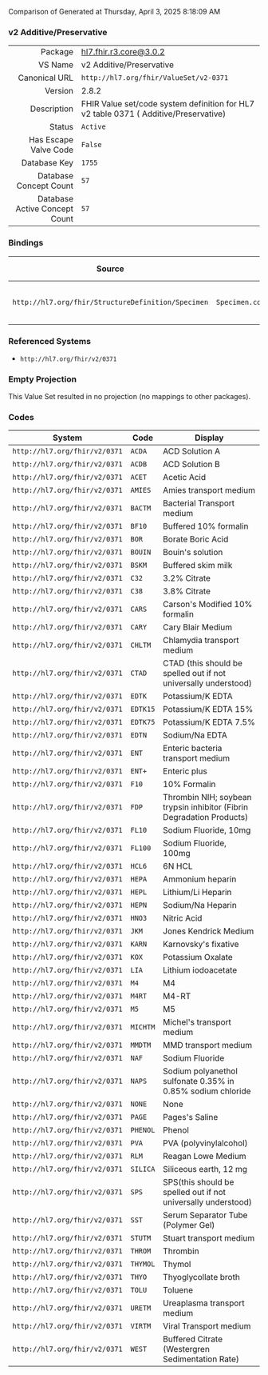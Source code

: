 Comparison of 
Generated at Thursday, April 3, 2025 8:18:09 AM

### v2 Additive/Preservative

|      |     |
| ---: | --- |
| Package | hl7.fhir.r3.core@3.0.2 |
| VS Name | v2 Additive/Preservative |
| Canonical URL | `http://hl7.org/fhir/ValueSet/v2-0371` |
| Version | 2.8.2 |
| Description | FHIR Value set/code system definition for HL7 v2 table 0371 ( Additive/Preservative) |
| Status | `Active` |
| Has Escape Valve Code | `False` |
| Database Key | `1755` |
| Database Concept Count | `57` |
| Database Active Concept Count | `57` |
### Bindings

| Source | Element | Binding | Strength | Element Short |
| ------ | ------- | ------- | -------- | ------------- |
| `http://hl7.org/fhir/StructureDefinition/Specimen` | `Specimen.container.additive[x]` | `http://hl7.org/fhir/ValueSet/v2-0371` | `Example` | Additive associated with container |

### Referenced Systems

* `http://hl7.org/fhir/v2/0371`
### Empty Projection

This Value Set resulted in no projection (no mappings to other packages).

### Codes

| System | Code | Display |
| ------ | ---- | ------- |
| `http://hl7.org/fhir/v2/0371` | `ACDA` | ACD Solution A |
| `http://hl7.org/fhir/v2/0371` | `ACDB` | ACD Solution B |
| `http://hl7.org/fhir/v2/0371` | `ACET` | Acetic Acid |
| `http://hl7.org/fhir/v2/0371` | `AMIES` | Amies transport medium |
| `http://hl7.org/fhir/v2/0371` | `BACTM` | Bacterial Transport medium |
| `http://hl7.org/fhir/v2/0371` | `BF10` | Buffered 10% formalin |
| `http://hl7.org/fhir/v2/0371` | `BOR` | Borate Boric Acid |
| `http://hl7.org/fhir/v2/0371` | `BOUIN` | Bouin's solution |
| `http://hl7.org/fhir/v2/0371` | `BSKM` | Buffered skim milk |
| `http://hl7.org/fhir/v2/0371` | `C32` | 3.2%  Citrate |
| `http://hl7.org/fhir/v2/0371` | `C38` | 3.8% Citrate |
| `http://hl7.org/fhir/v2/0371` | `CARS` | Carson's Modified 10% formalin |
| `http://hl7.org/fhir/v2/0371` | `CARY` | Cary Blair Medium |
| `http://hl7.org/fhir/v2/0371` | `CHLTM` | Chlamydia transport medium |
| `http://hl7.org/fhir/v2/0371` | `CTAD` | CTAD (this should be spelled out if not universally understood) |
| `http://hl7.org/fhir/v2/0371` | `EDTK` | Potassium/K EDTA |
| `http://hl7.org/fhir/v2/0371` | `EDTK15` | Potassium/K EDTA 15% |
| `http://hl7.org/fhir/v2/0371` | `EDTK75` | Potassium/K EDTA 7.5% |
| `http://hl7.org/fhir/v2/0371` | `EDTN` | Sodium/Na EDTA |
| `http://hl7.org/fhir/v2/0371` | `ENT` | Enteric bacteria transport medium |
| `http://hl7.org/fhir/v2/0371` | `ENT+` | Enteric plus |
| `http://hl7.org/fhir/v2/0371` | `F10` | 10% Formalin |
| `http://hl7.org/fhir/v2/0371` | `FDP` | Thrombin NIH; soybean trypsin inhibitor (Fibrin Degradation Products) |
| `http://hl7.org/fhir/v2/0371` | `FL10` | Sodium Fluoride, 10mg |
| `http://hl7.org/fhir/v2/0371` | `FL100` | Sodium Fluoride, 100mg |
| `http://hl7.org/fhir/v2/0371` | `HCL6` | 6N HCL |
| `http://hl7.org/fhir/v2/0371` | `HEPA` | Ammonium heparin |
| `http://hl7.org/fhir/v2/0371` | `HEPL` | Lithium/Li  Heparin |
| `http://hl7.org/fhir/v2/0371` | `HEPN` | Sodium/Na  Heparin |
| `http://hl7.org/fhir/v2/0371` | `HNO3` | Nitric Acid |
| `http://hl7.org/fhir/v2/0371` | `JKM` | Jones Kendrick Medium |
| `http://hl7.org/fhir/v2/0371` | `KARN` | Karnovsky's fixative |
| `http://hl7.org/fhir/v2/0371` | `KOX` | Potassium Oxalate |
| `http://hl7.org/fhir/v2/0371` | `LIA` | Lithium iodoacetate |
| `http://hl7.org/fhir/v2/0371` | `M4` | M4 |
| `http://hl7.org/fhir/v2/0371` | `M4RT` | M4-RT |
| `http://hl7.org/fhir/v2/0371` | `M5` | M5 |
| `http://hl7.org/fhir/v2/0371` | `MICHTM` | Michel's transport medium |
| `http://hl7.org/fhir/v2/0371` | `MMDTM` | MMD transport medium |
| `http://hl7.org/fhir/v2/0371` | `NAF` | Sodium Fluoride |
| `http://hl7.org/fhir/v2/0371` | `NAPS` | Sodium polyanethol sulfonate 0.35% in 0.85% sodium chloride |
| `http://hl7.org/fhir/v2/0371` | `NONE` | None |
| `http://hl7.org/fhir/v2/0371` | `PAGE` | Pages's Saline |
| `http://hl7.org/fhir/v2/0371` | `PHENOL` | Phenol |
| `http://hl7.org/fhir/v2/0371` | `PVA` | PVA (polyvinylalcohol) |
| `http://hl7.org/fhir/v2/0371` | `RLM` | Reagan Lowe Medium |
| `http://hl7.org/fhir/v2/0371` | `SILICA` | Siliceous earth, 12 mg |
| `http://hl7.org/fhir/v2/0371` | `SPS` | SPS(this should be spelled out if not universally understood) |
| `http://hl7.org/fhir/v2/0371` | `SST` | Serum Separator Tube (Polymer Gel) |
| `http://hl7.org/fhir/v2/0371` | `STUTM` | Stuart transport medium |
| `http://hl7.org/fhir/v2/0371` | `THROM` | Thrombin |
| `http://hl7.org/fhir/v2/0371` | `THYMOL` | Thymol |
| `http://hl7.org/fhir/v2/0371` | `THYO` | Thyoglycollate broth |
| `http://hl7.org/fhir/v2/0371` | `TOLU` | Toluene |
| `http://hl7.org/fhir/v2/0371` | `URETM` | Ureaplasma transport medium |
| `http://hl7.org/fhir/v2/0371` | `VIRTM` | Viral Transport medium |
| `http://hl7.org/fhir/v2/0371` | `WEST` | Buffered Citrate (Westergren Sedimentation Rate) |
